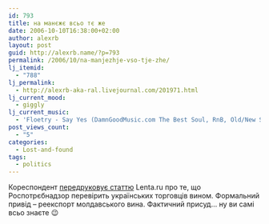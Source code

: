 ```yaml
---
id: 793
title: на манєжє всьо тє же
date: 2006-10-10T16:38:00+02:00
author: alexrb
layout: post
guid: http://alexrb.name/?p=793
permalink: /2006/10/na-manjezhje-vso-tje-zhe/
lj_itemid:
  - "788"
lj_permalink:
  - http://alexrb-aka-ral.livejournal.com/201971.html
lj_current_mood:
  - giggly
lj_current_music:
  - 'Floetry - Say Yes (DamnGoodMusic.com The Best Soul, RnB, Old/New School, Jazz, etc...)'
post_views_count:
  - "5"
categories:
  - Lost-and-found
tags:
  - politics
---
```

Кореспондент [передруковує статтю](http://www.korrespondent.net/main/166727/) Lenta.ru про те, що Роспотрєбнадзор перевірить українських торговців вином. Формальний привід &#8211; реекспорт молдавського вина. Фактичний присуд&#8230; ну ви самі всьо знаєте 😉